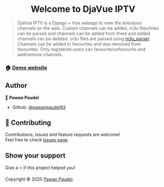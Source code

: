 <h1 align="center">Welcome to DjaVue IPTV</h1>

> DjaVue IPTV is a Django + Vue webapp to view the television channels on the web. Custom channels can be added, m3u files/links can be parsed and channels can be added from there and added channels can be deleted. m3u files are parsed using [m3u_parser](https://github.com/pawanpaudel93/m3u_parser). Channels can be added to favourites and also removed from favourites. Only registered users can favourite/unfavourite and add/remove channels.

### 🏠 [Demo website](https://djavue-iptv-latest.herokuapp.com)

## Author

👤 **Pawan Paudel**

* Github: [@pawanpaudel93](https://github.com/pawanpaudel93)

## 🤝 Contributing

Contributions, issues and feature requests are welcome!<br />Feel free to check [issues page](https://github.com/pawanpaudel93/djavue-iptv/issues). 

## Show your support

Give a ⭐️ if this project helped you!

Copyright © 2020 [Pawan Paudel](https://github.com/pawanpaudel93).<br />